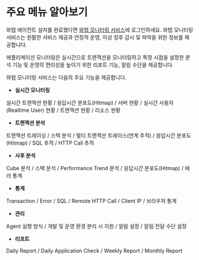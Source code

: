 주요 메뉴 알아보기
==========

와탭 에이전트 설치를 완료했다면 [와탭 모니터링 서비스](https://service.whatap.io)에 로그인하세요. 와탭 모니터링 서비스는 원활한 서비스 제공과 안정적 운영, 이상 징후 감시 및 파악을 위한 정보를 제공합니다.

애플리케이션 모니터링은 실시간으로 트랜잭션을 모니터링하고 특정 시점을 설정한 분석 기능 및 운영의 편리성을 높이기 위한 리포트 기능, 알림 수단을 제공합니다.

와탭 모니터링 서비스는 다음의 주요 기능을 제공합니다.

* **실시간 모니터링**

실시간 트랜잭션 현황 / 응답시간 분포도(Hitmap) / 서버 현황 / 실시간 사용자(Realtime User) 현황 / 트랜잭션 현황 / 리소스 현황
* **트랜잭션 분석**

트랜잭션 트레이싱 / 스택 분석 / 멀티 트랜잭션 트레이스(연계 추적) / 응답시간 분포도(Hitmap) / SQL 추적 / HTTP Call 추적
* **사후 분석**

Cube 분석 / 스택 분석 / Performance Trend 분석 / 응답시간 분포도(Hitmap) / 에러 통계
* **통계**

Transaction / Error / SQL / Remote HTTP Call / Client IP / 브라우저 통계
* **관리**

Agent 실행 방식 / 개발 및 운영 환경 분리 시 지원 / 알람 설정 / 알림 전달 수단 설정
* **리포트**

Daily Report / Daily Application Check / Weekly Report / Monthly Report
